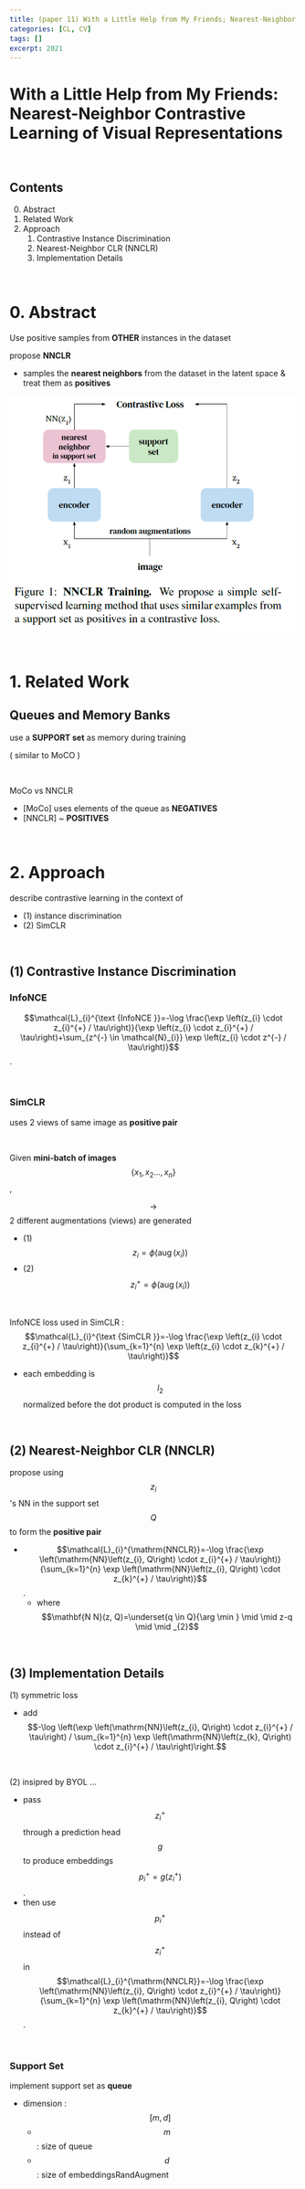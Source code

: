 ```yaml
---
title: (paper 11) With a Little Help from My Friends; Nearest-Neighbor Contrastive Learning of Visual Representations
categories: [CL, CV]
tags: []
excerpt: 2021
---
```


<script src="https://cdn.mathjax.org/mathjax/latest/MathJax.js?config=TeX-AMS-MML_HTMLorMML" type="text/javascript"></script>

# With a Little Help from My Friends: Nearest-Neighbor Contrastive Learning of Visual Representations

<br>

## Contents

0. Abstract
1. Related Work
2. Approach
   1. Contrastive Instance Discrimination
   2. Nearest-Neighbor CLR (NNCLR)
   3. Implementation Details
   

<br>

# 0. Abstract

Use positive samples from **OTHER** instances in the dataset

propose **NNCLR**

- samples the **nearest neighbors** from the dataset in the latent space & treat them as **positives**

![figure2](/assets/img/cl/img32.png)

<br>

# 1. Related Work

## Queues and Memory Banks

use a **SUPPORT set** as memory during training

( similar to MoCO )

<br>

MoCo vs NNCLR

- [MoCo] uses elements of the queue as **NEGATIVES**
- [NNCLR] ~ **POSITIVES**

<br>

# 2. Approach

describe contrastive learning in the context of 

- (1) instance discrimination
- (2) SimCLR

<br>

## (1) Contrastive Instance Discrimination

### InfoNCE

$$\mathcal{L}_{i}^{\text {InfoNCE }}=-\log \frac{\exp \left(z_{i} \cdot z_{i}^{+} / \tau\right)}{\exp \left(z_{i} \cdot z_{i}^{+} / \tau\right)+\sum_{z^{-} \in \mathcal{N}_{i}} \exp \left(z_{i} \cdot z^{-} / \tau\right)}$$.

<br>

### SimCLR

uses 2 views of same image as **positive pair**

<br>

Given **mini-batch of images** $$\left\{x_{1}, x_{2} \ldots, x_{n}\right\}$$,

$$\rightarrow$$ 2 different augmentations (views) are generated

- (1) $$z_{i}=\phi\left(\operatorname{aug}\left(x_{i}\right)\right)$$
- (2) $$z_{i}^{+}=\phi\left(\operatorname{aug}\left(x_{i}\right)\right)$$

<br>

InfoNCE loss used in SimCLR : $$\mathcal{L}_{i}^{\text {SimCLR }}=-\log \frac{\exp \left(z_{i} \cdot z_{i}^{+} / \tau\right)}{\sum_{k=1}^{n} \exp \left(z_{i} \cdot z_{k}^{+} / \tau\right)}$$

- each embedding is $$l_{2}$$ normalized before the dot product is computed in the loss

<br>

## (2) Nearest-Neighbor CLR (NNCLR)

propose using $$z_{i}$$ 's NN in the support set $$Q$$ to form the **positive pair**

- $$\mathcal{L}_{i}^{\mathrm{NNCLR}}=-\log \frac{\exp \left(\mathrm{NN}\left(z_{i}, Q\right) \cdot z_{i}^{+} / \tau\right)}{\sum_{k=1}^{n} \exp \left(\mathrm{NN}\left(z_{i}, Q\right) \cdot z_{k}^{+} / \tau\right)}$$.
  - where $$\mathbf{N N}(z, Q)=\underset{q \in Q}{\arg \min } \mid \mid z-q \mid \mid _{2}$$

<br>

## (3) Implementation Details

(1) symmetric loss

- add $$-\log \left(\exp \left(\mathrm{NN}\left(z_{i}, Q\right) \cdot z_{i}^{+} / \tau\right) / \sum_{k=1}^{n} \exp \left(\mathrm{NN}\left(z_{k}, Q\right) \cdot z_{i}^{+} / \tau\right)\right.$$

<br>

(2) insipred by BYOL …

- pass $$z_{i}^{+}$$through a prediction head $$g$$ to produce embeddings $$p_{i}^{+}=g\left(z_{i}^{+}\right)$$. 
- then use $$p_{i}^{+}$$instead of $$z_{i}^{+}$$in $$\mathcal{L}_{i}^{\mathrm{NNCLR}}=-\log \frac{\exp \left(\mathrm{NN}\left(z_{i}, Q\right) \cdot z_{i}^{+} / \tau\right)}{\sum_{k=1}^{n} \exp \left(\mathrm{NN}\left(z_{i}, Q\right) \cdot z_{k}^{+} / \tau\right)}$$.

<br>

### Support Set

implement support set as **queue**

- dimension : $$[m, d]$$
  - $$m$$ : size of queue
  - $$d$$ : size of embeddingsRandAugment
